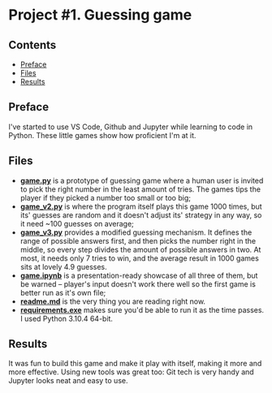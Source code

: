 # Project #1. Guessing game

## Contents
* [Preface](https://github.com/madskillskill/sf_data_science/blob/main/Project%20%231/README.md#Preface)
* [Files](https://github.com/madskillskill/sf_data_science/tree/main/Project%20%231#Files)
* [Results](https://github.com/madskillskill/sf_data_science/tree/main/Project%20%231#Results)
## Preface
I've started to use VS Code, Github and Jupyter while learning to code in Python. These little games show how proficient I'm at it.
## Files
* [**game.py**](https://github.com/madskillskill/sf_data_science/blob/main/Project%20%231/game.py) is a prototype of guessing game where a human user is invited to pick the right number in the least amount of tries. The games tips the player if they picked a number too small or too big;
* [**game_v2.py**](https://github.com/madskillskill/sf_data_science/blob/main/Project%20%231/game_v2.py) is where the program itself plays this game 1000 times, but its' guesses are random and it doesn't adjust its' strategy in any way, so it need ~100 guesses on average;
* [**game_v3.py**]() provides a modified guessing mechanism. It defines the range of possible answers first, and then picks the number right in the middle, so every step divides the amount of possible answers in two. At most, it needs only 7 tries to win, and the average result in 1000 games sits at lovely 4.9 guesses.
* [**game.ipynb**](https://github.com/madskillskill/sf_data_science/blob/main/Project%20%231/game.ipynb) is a presentation-ready showcase of all three of them, but be warned – player's input doesn't work there well so the first game is better run as it's own file;
* [**readme.md**](https://github.com/madskillskill/sf_data_science/blob/main/Project%20%231/README.md) is the very thing you are reading right now.
* [**requirements.exe**]() makes sure you'd be able to run it as the time passes. I used Python 3.10.4 64-bit.
## Results
It was fun to build this game and make it play with itself, making it more and more effective. Using new tools was great too: Git tech is very handy and Jupyter looks neat and easy to use.
